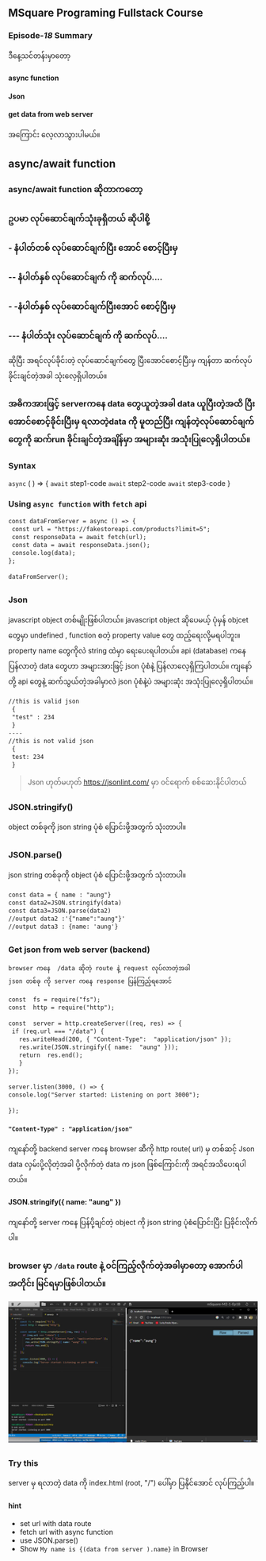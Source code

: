 ﻿

## MSquare Programing Fullstack Course
### Episode-*18* Summary

ဒီနေ့သင်တန်းမှာတော့ <br>
#### async function
#### Json
#### get data from web server 
အကြောင်း လေ့လာသွားပါမယ်။
##
## async/await function

### async/await function ဆိုတာကတော့
### ဥပမာ လုပ်ဆောင်ချက်သုံးခုရှိတယ် ဆိုပါစို့
### - နံပါတ်တစ် လုပ်ဆောင်ချက်ပြီး အောင် စောင့်ပြီးမှ 
### -- နံပါတ်နှစ် လုပ်ဆောင်ချက် ကို ဆက်လုပ်....
### - -နံပါတ်နှစ် လုပ်ဆောင်ချက်ပြီးအောင် စောင့်ပြီးမှ 
### --- နံပါတ်သုံး လုပ်ဆောင်ချက် ကို ဆက်လုပ်....
ဆိုပြီး အရင်လုပ်ခိုင်းတဲ့ လုပ်ဆောင်ချက်တွေ ပြီးအောင်စောင့်ပြီးမှ ကျန်တာ ဆက်လုပ်ခိုင်းချင်တဲ့အခါ သုံးလေ့ရှိပါတယ်။
### အဓိကအားဖြင့် serverကနေ data တွေယူတဲ့အခါ data ယူပြီးတဲ့အထိ ပြီးအောင်စောင့်ခိုင်းပြီးမှ ရလာတဲ့data ကို မူတည်ပြီး ကျန်တဲ့လုပ်ဆောင်ချက်တွေကို ဆက်run ခိုင်းချင်တဲ့အချိန်မှာ အများဆုံး အသုံးပြုလေ့ရှိပါတယ်။

### Syntax
`async` ( ) => {
  `await` step1-code
  `await` step2-code
  `await` step3-code
}

### Using `async function` with `fetch` api

    const dataFromServer = async () => {
     const url = "https://fakestoreapi.com/products?limit=5";
     const responseData = await fetch(url); 
     const data = await responseData.json();
     console.log(data);
    };
    
    dataFromServer();

## 
### Json
javascript object တစ်မျိုးဖြစ်ပါတယ်။ javascript object ဆိုပေမယ့် ပုံမှန် objcet တွေမှာ undefined , function စတဲ့ property value တွေ ထည့်ရေးလို့မရပါဘူး။
property name တွေကိုလဲ string ထဲမှာ ရေးပေးရပါတယ်။ api (database) ကနေ ပြန်လာတဲ့ data တွေဟာ အများအားဖြင့် json ပုံစံနဲ့ ပြန်လာလေ့ရှိကြပါတယ်။
ကျနော်တို့ api တွေနဲ့ ဆက်သွယ်တဲ့အခါမှာလဲ json ပုံစံနဲ့ပဲ အများဆုံး အသုံးပြုလေ့ရှိပါတယ်။

    //this is valid json
     { 
     "test" : 234 
     }
    ----
    //this is not valid json
     { 
     test: 234
     }

>Json ဟုတ်မဟုတ် https://jsonlint.com/ မှာ ၀င်ရောက် စစ်ဆေးနိုင်ပါတယ်

### JSON.stringify()
object တစ်ခုကို json string ပုံစံ ပြောင်းဖို့အတွက် သုံးတာပါ။
## 
### JSON.parse()
json string တစ်ခုကို object ပုံစံ ပြောင်းဖို့အတွက် သုံးတာပါ။

    const data = { name : "aung"}
    const data2=JSON.stringify(data)
    const data3=JSON.parse(data2)
    //output data2 :'{"name":"aung"}'
    //output data3 : {name: 'aung'}
##
### Get json  from web server (backend)

    browser ကနေ  /data ဆိုတဲ့ route နဲ့ request လုပ်လာတဲ့အခါ 
    json တစ်ခု ကို server ကနေ response ပြန်ကြည့်ရအောင်

```
const  fs = require("fs");
const  http = require("http");

const  server = http.createServer((req, res) => {
 if (req.url === "/data") {
   res.writeHead(200, { "Content-Type":  "application/json" });
   res.write(JSON.stringify({ name:  "aung" }));
   return  res.end();
   }
});
 
server.listen(3000, () => {
console.log("Server started: Listening on port 3000");

});
```
#### `"Content-Type" : "application/json"`
ကျနော်တို့ backend server ကနေ browser ဆီကို http route( url) မှ တစ်ဆင့် Json data လှမ်းပို့လိုတဲ့အခါ ပို့လိုက်တဲ့ data က json ဖြစ်ကြောင်းကို အရင်အသိပေးရပါတယ်။
#### JSON.stringify({ name:  "aung" })
ကျနော်တို့ server ကနေ ပြန်ပို့ချင်တဲ့ object ကို json string ပုံစံပြောင်းပြီး ပြခိုင်းလိုက်ပါ။

### browser မှာ `/data` route နဲ့ ၀င်ကြည့်လိုက်တဲ့အခါမှာတော့ အောက်ပါအတိုင်း မြင်ရမှာဖြစ်ပါတယ်။
![enter image description here](https://github.com/Aungmyanmar32/msquare-fullstack-m2/blob/main/data.jpg?raw=true)

##
### Try this 
server မှ ရလာတဲ့ data ကို index.html (root, "/") ပေါ်မှာ ပြနိုင်အောင် လုပ်ကြည့်ပါ။
#### hint
- set url with data route
- fetch url with async function
- use JSON.parse()  
- Show `My name is {(data from server ).name}` in Browser
